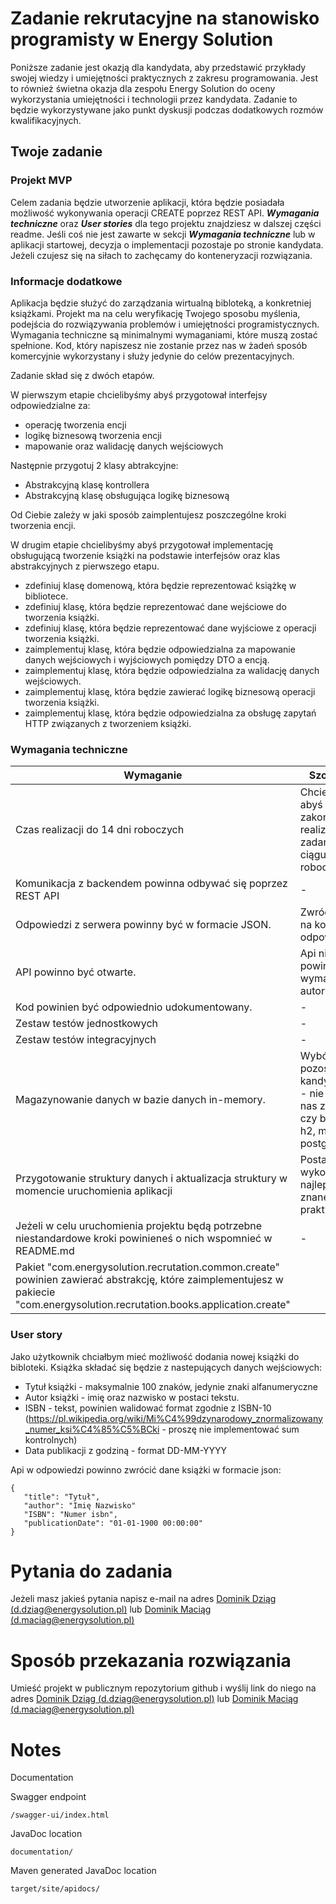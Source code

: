 # Zadanie rekrutacyjne na stanowisko programisty w Energy Solution

Poniższe zadanie jest okazją dla kandydata, aby przedstawić przykłady swojej wiedzy i umiejętności
praktycznych z zakresu programowania. Jest to również świetna okazja dla zespołu Energy Solution do
oceny wykorzystania umiejętności i technologii przez kandydata. Zadanie to będzie wykorzystywane
jako punkt dyskusji podczas dodatkowych rozmów kwalifikacyjnych.

## Twoje zadanie

### Projekt MVP

Celem zadania będzie utworzenie aplikacji, która będzie posiadała możliwość wykonywania operacji
CREATE poprzez REST API. **_Wymagania techniczne_** oraz **_User stories_** dla tego projektu
znajdziesz w dalszej części readme.
Jeśli coś nie jest zawarte w sekcji **_Wymagania techniczne_** lub w aplikacji startowej, decyzja o
implementacji pozostaje po stronie kandydata.
Jeżeli czujesz się na siłach to zachęcamy do konteneryzacji rozwiązania.

### Informacje dodatkowe

Aplikacja będzie służyć do zarządzania wirtualną bibloteką, a konkretniej książkami. Projekt ma na
celu weryfikację
Twojego sposobu myślenia, podejścia do rozwiązywania problemów i umiejętności programistycznych.
Wymagania techniczne są minimalnymi wymaganiami, które muszą zostać spełnione. Kod, który napiszesz
nie zostanie przez nas w żadeń sposób komercyjnie wykorzystany i służy jedynie do celów
prezentacyjnych.

Zadanie skład się z dwóch etapów.

W pierwszym etapie chcielibyśmy abyś przygotował interfejsy odpowiedzialne za:

* operację tworzenia encji
* logikę biznesową tworzenia encji
* mapowanie oraz walidację danych wejściowych

Następnie przygotuj 2 klasy abtrakcyjne:

* Abstrakcyjną klasę kontrollera
* Abstrakcyjną klasę obsługująca logikę biznesową

Od Ciebie zależy w jaki sposób zaimplentujesz poszczególne kroki tworzenia encji.

W drugim etapie chcielibyśmy abyś przygotował implementację obsługującą tworzenie książki na
podstawie
interfejsów oraz klas abstrakcyjnych z pierwszego etapu.

* zdefiniuj klasę domenową, która będzie reprezentować książkę w bibliotece.
* zdefiniuj klasę, która będzie reprezentować dane wejściowe do tworzenia książki.
* zdefiniuj klasę, która będzie reprezentować dane wyjściowe z operacji tworzenia książki.
* zaimplementuj klasę, która będzie odpowiedzialna za mapowanie danych wejściowych i wyjściowych
  pomiędzy DTO a encją.
* zaimplementuj klasę, która będzie odpowiedzialna za walidację danych wejściowych.
* zaimplementuj klasę, która będzie zawierać logikę biznesową operacji tworzenia książki.
* zaimplementuj klasę, która będzie odpowiedzialna za obsługę zapytań HTTP związanych z tworzeniem
  książki.

### Wymagania techniczne

| **Wymaganie**                                                                                                                                                                   | **Szczegóły**                                                                                       |
|---------------------------------------------------------------------------------------------------------------------------------------------------------------------------------|-----------------------------------------------------------------------------------------------------|
| Czas realizacji do 14 dni roboczych                                                                                                                                             | Chcielibyśmy abyś zakończył realizację zadania w ciągu 14 dni roboczych.                            |
| Komunikacja z backendem powinna odbywać się poprzez REST API                                                                                                                    | -                                                                                                   |
| Odpowiedzi z serwera powinny być w formacie JSON.                                                                                                                               | Zwróć uwagę na kody http odpowiedzi.                                                                |
| API powinno być otwarte.                                                                                                                                                        | Api nie powinno wymagać autoryzacji.                                                                |
| Kod powinien być odpowiednio udokumentowany.                                                                                                                                    | -                                                                                                   |
| Zestaw testów jednostkowych                                                                                                                                                     | -                                                                                                   |
| Zestaw testów integracyjnych                                                                                                                                                    | -                                                                                                   | 
| Magazynowanie danych w bazie danych in-memory.                                                                                                                                  | Wybór bazy pozostawiamy kandydatowi - nie ma dla nas znaczenia czy będzie to h2, mysql, postgresql. | 
| Przygotowanie struktury danych i aktualizacja struktury w momencie uruchomienia aplikacji                                                                                       | Postaraj się wykorzystać najlepsze znane praktyki.                                                  |
| Jeżeli w celu uruchomienia projektu będą potrzebne niestandardowe kroki powinieneś o nich wspomnieć w README.md                                                                 | -                                                                                                   |
| Pakiet "com.energysolution.recrutation.common.create" powinien zawierać abstrakcję, które zaimplementujesz w pakiecie "com.energysolution.recrutation.books.application.create" |                                                                                                     |

### User story

Jako użytkownik chciałbym mieć możliwość dodania nowej książki do bibloteki. Książka składać się
będzie z nastepujących danych wejściowych:

* Tytuł książki - maksymalnie 100 znaków, jedynie znaki alfanumeryczne
* Autor książki - imię oraz nazwisko w postaci tekstu.
* ISBN - tekst, powinien walidować format zgodnie z
  ISBN-10 (https://pl.wikipedia.org/wiki/Mi%C4%99dzynarodowy_znormalizowany_numer_ksi%C4%85%C5%BCki -
  proszę nie implementować sum kontrolnych)
* Data publikacji z godziną - format DD-MM-YYYY

Api w odpowiedzi powinno zwrócić dane książki w formacie json:

```
{
   "title": "Tytuł",
   "author": "Imię Nazwisko"
   "ISBN": "Numer isbn",
   "publicationDate": "01-01-1900 00:00:00"
}
```

# Pytania do zadania

Jeżeli masz jakieś pytania napisz e-mail na
adres [Dominik Dziąg (d.dziag@energysolution.pl)](mailto:d.dziag@energysolution.pl)
lub [Dominik Maciąg (d.maciag@energysolution.pl)](mailto:d.maciag@energysolution.pl)

# Sposób przekazania rozwiązania

Umieść projekt w publicznym repozytorium github i wyślij link do niego na
adres [Dominik Dziąg (d.dziag@energysolution.pl)](mailto:d.dziag@energysolution.pl)
lub [Dominik Maciąg (d.maciag@energysolution.pl)](mailto:d.maciag@energysolution.pl)

# Notes

Documentation

Swagger endpoint

```
/swagger-ui/index.html
```

JavaDoc location 
```
documentation/
```

Maven generated JavaDoc location 

```
target/site/apidocs/
```